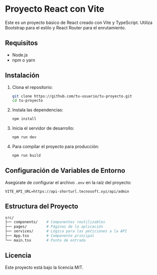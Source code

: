 
# Proyecto React con Vite

Este es un proyecto básico de React creado con Vite y TypeScript. Utiliza Bootstrap para el estilo y React Router para el enrutamiento.

## Requisitos

- Node.js
- npm o yarn

## Instalación

1. Clona el repositorio:
   ```bash
   git clone https://github.com/tu-usuario/tu-proyecto.git
   cd tu-proyecto
   ```

2. Instala las dependencias:
   ```bash
   npm install
   ```

3. Inicia el servidor de desarrollo:
   ```bash
   npm run dev
   ```

4. Para compilar el proyecto para producción:
   ```bash
   npm run build
   ```

## Configuración de Variables de Entorno

Asegúrate de configurar el archivo `.env` en la raíz del proyecto:

```env
VITE_API_URL=https://api-shorturl.tecnosoft.xyz/api/admin
```

## Estructura del Proyecto

```bash
src/
├── components/    # Componentes reutilizables
├── pages/         # Páginas de la aplicación
├── services/      # Lógica para las peticiones a la API
├── App.tsx        # Componente principal
└── main.tsx       # Punto de entrada
```

## Licencia

Este proyecto está bajo la licencia MIT.
